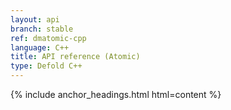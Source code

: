 ```yaml
---
layout: api
branch: stable
ref: dmatomic-cpp
language: C++
title: API reference (Atomic)
type: Defold C++
---
```

{% include anchor_headings.html html=content %}